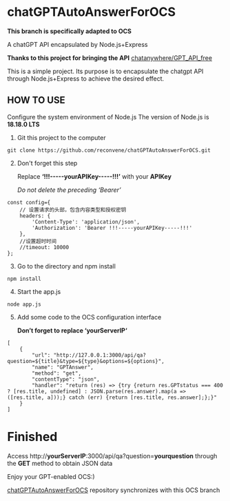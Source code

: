 # chatGPTAutoAnswerForOCS

**This branch is specifically adapted to OCS**

A chatGPT API encapsulated by Node.js+Express

**Thanks to this project for bringing the API**  [chatanywhere/GPT_API_free](https://github.com/chatanywhere/GPT_API_free) 

This is a simple project. Its purpose is to encapsulate the chatgpt API through Node.js+Express to achieve the desired effect.

HOW TO USE
---

Configure the system environment of Node.js
The version of Node.js is **18.18.0 LTS**

1.  Git this project to the computer
```
git clone https://github.com/reconvene/chatGPTAutoAnswerForOCS.git
```

2.  Don't forget this step

    Replace **‘!!!-----yourAPIKey-----!!!’** with your **APIKey**
   
    *Do not delete the preceding ‘Bearer’*
```
const config={
	// 设置请求的头部，包含内容类型和授权密钥
	headers: {
		'Content-Type': 'application/json',
		'Authorization': 'Bearer !!!-----yourAPIKey-----!!!'
	},
	//设置超时时间
	//timeout: 10000
};
```

3. Go to the directory and npm install
```
npm install
```

4. Start the app.js
```
node app.js
```

5. Add some code to the OCS configuration interface
   
   **Don’t forget to replace ‘yourServerIP‘**
```
[
    {
        "url": "http://127.0.0.1:3000/api/qa?question=${title}&type=${type}&options=${options}",
        "name": "GPTAnswer",
        "method": "get",
        "contentType": "json",
        "handler": "return (res) => {try {return res.GPTstatus === 400 ? [res.title, undefined] : JSON.parse(res.answer).map(a => ([res.title, a]));} catch (err) {return [res.title, res.answer];};}"
    }
]
```
# Finished
Access http://**yourServerIP**:3000/api/qa?question=**yourquestion** through the **GET** method to obtain JSON data

Enjoy your GPT-enabled OCS:)

[chatGPTAutoAnswerForOCS](https://github.com/reconvene/chatGPTAutoAnswerForOCS) repository synchronizes with this OCS branch
